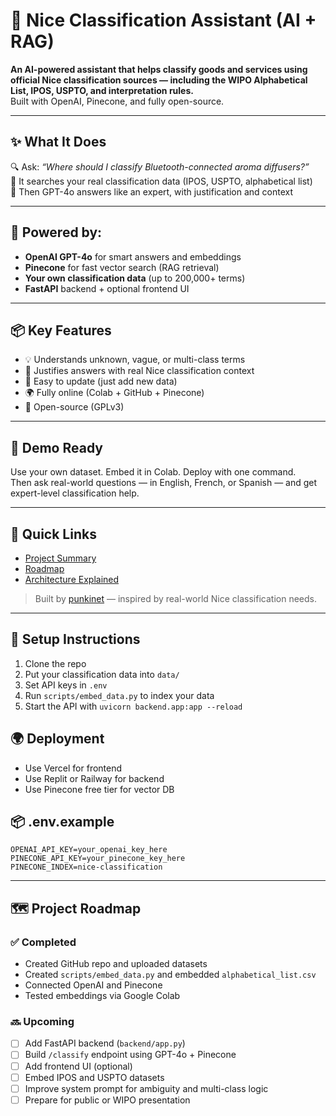 # 🎯 Nice Classification Assistant (AI + RAG)

**An AI-powered assistant that helps classify goods and services using official Nice classification sources — including the WIPO Alphabetical List, IPOS, USPTO, and interpretation rules.**  
Built with OpenAI, Pinecone, and fully open-source.

---

## ✨ What It Does

🔍 Ask: _“Where should I classify Bluetooth-connected aroma diffusers?”_  
🧠 It searches your real classification data (IPOS, USPTO, alphabetical list)  
💬 Then GPT-4o answers like an expert, with justification and context

---

## 🧠 Powered by:
- **OpenAI GPT-4o** for smart answers and embeddings
- **Pinecone** for fast vector search (RAG retrieval)
- **Your own classification data** (up to 200,000+ terms)
- **FastAPI** backend + optional frontend UI

---

## 📦 Key Features
- 💡 Understands unknown, vague, or multi-class terms
- 🧾 Justifies answers with real Nice classification context
- 🔧 Easy to update (just add new data)
- 🌍 Fully online (Colab + GitHub + Pinecone)
- 📖 Open-source (GPLv3)

---

## 🚀 Demo Ready
Use your own dataset. Embed it in Colab. Deploy with one command.  
Then ask real-world questions — in English, French, or Spanish — and get expert-level classification help.

---

## 🔗 Quick Links
- [Project Summary](nice-classification-summary.md)
- [Roadmap](nice-classification-roadmap.md)
- [Architecture Explained](nice-classification-architecture-explained.md)

> Built by [punkinet](https://github.com/punkinet) — inspired by real-world Nice classification needs.

---

## 🔧 Setup Instructions
1. Clone the repo
2. Put your classification data into `data/`
3. Set API keys in `.env`
4. Run `scripts/embed_data.py` to index your data
5. Start the API with `uvicorn backend.app:app --reload`

## 🌍 Deployment
- Use Vercel for frontend
- Use Replit or Railway for backend
- Use Pinecone free tier for vector DB

## 📦 .env.example
```env
OPENAI_API_KEY=your_openai_key_here
PINECONE_API_KEY=your_pinecone_key_here
PINECONE_INDEX=nice-classification
```

---

## 🗺️ Project Roadmap

### ✅ Completed
- Created GitHub repo and uploaded datasets
- Created `scripts/embed_data.py` and embedded `alphabetical_list.csv`
- Connected OpenAI and Pinecone
- Tested embeddings via Google Colab

### 🔜 Upcoming
- [ ] Add FastAPI backend (`backend/app.py`)
- [ ] Build `/classify` endpoint using GPT-4o + Pinecone
- [ ] Add frontend UI (optional)
- [ ] Embed IPOS and USPTO datasets
- [ ] Improve system prompt for ambiguity and multi-class logic
- [ ] Prepare for public or WIPO presentation
